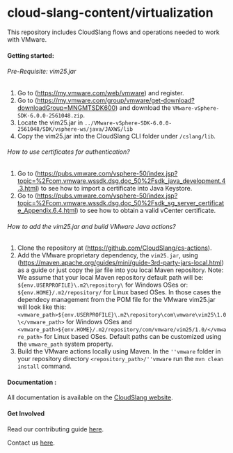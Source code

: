 cloud-slang-content/virtualization
=============

This repository includes CloudSlang flows and operations needed to work with VMware.

#### Getting started:

###### Pre-Requisite: vim25.jar

1. Go to (https://my.vmware.com/web/vmware) and register.
2. Go to (https://my.vmware.com/group/vmware/get-download?downloadGroup=MNGMTSDK600) and download the `VMware-vSphere-SDK-6.0.0-2561048.zip`.
3. Locate the vim25.jar in `../VMware-vSphere-SDK-6.0.0-2561048/SDK/vsphere-ws/java/JAXWS/lib`
4. Copy the vim25.jar into the CloudSlang CLI folder under `/cslang/lib`.

###### How to use certificates for authentication?

1. Go to (https://pubs.vmware.com/vsphere-50/index.jsp?topic=%2Fcom.vmware.wssdk.dsg.doc_50%2Fsdk_java_development.4.3.html) to see how to import a certificate into Java Keystore.
2. Go to (https://pubs.vmware.com/vsphere-50/index.jsp?topic=%2Fcom.vmware.wssdk.dsg.doc_50%2Fsdk_sg_server_certificate_Appendix.6.4.html) to see how to obtain a valid vCenter certificate.


###### How to add the vim25.jar and build VMware Java actions?

1. Clone the repository at (https://github.com/CloudSlang/cs-actions).
2. Add the VMware proprietary dependency, the `vim25.jar`, using (https://maven.apache.org/guides/mini/guide-3rd-party-jars-local.html) as a guide or just copy the jar file into you local Maven repository.
	Note: We assume that your local Maven repository default path will be: `${env.USERPROFILE}\.m2\repository\` for Windows OSes or: `${env.HOME}/.m2/repository/` for Linux based OSes. In those cases the dependecy management from the POM file for the VMware vim25.jar will look like this:  `<vmware_path>${env.USERPROFILE}\.m2\repository\com\vmware\vim25\1.0\</vmware_path>` for Windows OSes and `<vmware_path>${env.HOME}/.m2/repository/com/vmware/vim25/1.0/</vmware_path>` for Linux based OSes.
	Default paths can be customized using the `vmware_path` system property.
3. Build the VMware actions locally using Maven. In the `''vmware` folder in your repository directory `<repository_path>/''vmware` run the `mvn clean install` command.

#### Documentation :

All documentation is available on the [CloudSlang website](http://www.cloudslang.io/#/docs).

#### Get Involved

Read our contributing guide [here](CONTRIBUTING.md).

Contact us [here](mailto:support@cloudslang.io).